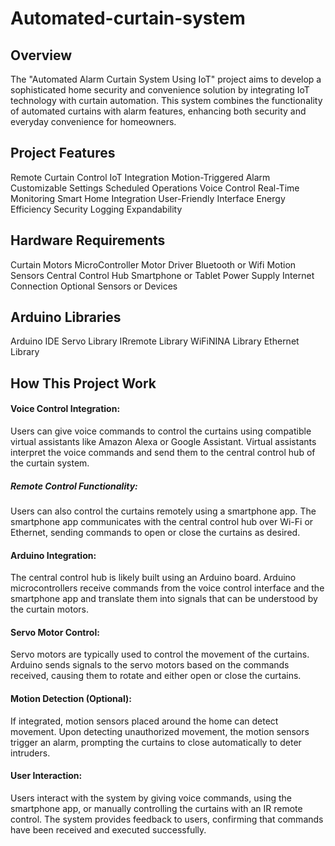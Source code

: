 # Automated-curtain-system
## Overview
The "Automated Alarm Curtain System Using IoT" project aims to develop a sophisticated home security and convenience solution by integrating IoT technology with curtain automation. This system combines the functionality of automated curtains with alarm features, enhancing both security and everyday convenience for homeowners.
## Project Features
Remote Curtain Control
IoT Integration
Motion-Triggered Alarm
Customizable Settings
Scheduled Operations
Voice Control
Real-Time Monitoring
Smart Home Integration
User-Friendly Interface
Energy Efficiency
Security Logging
Expandability

## Hardware Requirements
Curtain Motors
MicroController
Motor Driver
Bluetooth or Wifi
Motion Sensors
Central Control Hub
Smartphone or Tablet
Power Supply
Internet Connection
Optional Sensors or Devices

## Arduino Libraries
Arduino IDE
Servo Library
IRremote Library
WiFiNINA Library
Ethernet Library
## How This Project Work
#### Voice Control Integration:
Users can give voice commands to control the curtains using compatible virtual assistants like Amazon Alexa or Google Assistant.
Virtual assistants interpret the voice commands and send them to the central control hub of the curtain system.
##### Remote Control Functionality:
Users can also control the curtains remotely using a smartphone app.
The smartphone app communicates with the central control hub over Wi-Fi or Ethernet, sending commands to open or close the curtains as desired.
#### Arduino Integration:
The central control hub is likely built using an Arduino board.
Arduino microcontrollers receive commands from the voice control interface and the smartphone app and translate them into signals that can be understood by the curtain motors.
#### Servo Motor Control:
Servo motors are typically used to control the movement of the curtains.
Arduino sends signals to the servo motors based on the commands received, causing them to rotate and either open or close the curtains.
#### Motion Detection (Optional):
If integrated, motion sensors placed around the home can detect movement.
Upon detecting unauthorized movement, the motion sensors trigger an alarm, prompting the curtains to close automatically to deter intruders.
#### User Interaction:
Users interact with the system by giving voice commands, using the smartphone app, or manually controlling the curtains with an IR remote control.
The system provides feedback to users, confirming that commands have been received and executed successfully.


